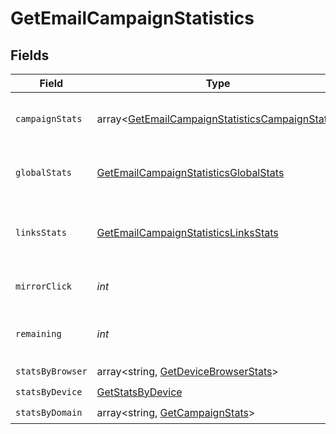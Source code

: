 # GetEmailCampaignStatistics


## Fields

| Field                                                                                                            | Type                                                                                                             | Required                                                                                                         | Description                                                                                                      | Example                                                                                                          |
| ---------------------------------------------------------------------------------------------------------------- | ---------------------------------------------------------------------------------------------------------------- | ---------------------------------------------------------------------------------------------------------------- | ---------------------------------------------------------------------------------------------------------------- | ---------------------------------------------------------------------------------------------------------------- |
| `campaignStats`                                                                                                  | array<[GetEmailCampaignStatisticsCampaignStats](../../models/shared/GetEmailCampaignStatisticsCampaignStats.md)> | :heavy_check_mark:                                                                                               | List-wise statistics of the campaign.                                                                            |                                                                                                                  |
| `globalStats`                                                                                                    | [GetEmailCampaignStatisticsGlobalStats](../../models/shared/GetEmailCampaignStatisticsGlobalStats.md)            | :heavy_check_mark:                                                                                               | Overall statistics of the campaign                                                                               |                                                                                                                  |
| `linksStats`                                                                                                     | [GetEmailCampaignStatisticsLinksStats](../../models/shared/GetEmailCampaignStatisticsLinksStats.md)              | :heavy_check_mark:                                                                                               | Statistics about the number of clicks for the links                                                              |                                                                                                                  |
| `mirrorClick`                                                                                                    | *int*                                                                                                            | :heavy_check_mark:                                                                                               | Number of clicks on mirror link                                                                                  | 120                                                                                                              |
| `remaining`                                                                                                      | *int*                                                                                                            | :heavy_check_mark:                                                                                               | Number of remaning emails to send                                                                                | 1000                                                                                                             |
| `statsByBrowser`                                                                                                 | array<string, [GetDeviceBrowserStats](../../models/shared/GetDeviceBrowserStats.md)>                             | :heavy_check_mark:                                                                                               | N/A                                                                                                              |                                                                                                                  |
| `statsByDevice`                                                                                                  | [GetStatsByDevice](../../models/shared/GetStatsByDevice.md)                                                      | :heavy_check_mark:                                                                                               | N/A                                                                                                              |                                                                                                                  |
| `statsByDomain`                                                                                                  | array<string, [GetCampaignStats](../../models/shared/GetCampaignStats.md)>                                       | :heavy_check_mark:                                                                                               | N/A                                                                                                              |                                                                                                                  |